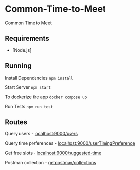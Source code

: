 # Common-Time-to-Meet

Common Time to Meet

## Requirements

- [Node.js]

## Running

Install Dependencies
`npm install`

Start Server
`npm start`

To dockerize the app
`docker compose up`

Run Tests
`npm run test`

## Routes

Query users - [localhost:9000/users](http://localhost:9000/users)

Query time preferences - [localhost:9000/userTimingPreference](http://localhost:9000/userTimingPreference)

Get free slots - [localhost:9000/suggested-time](http://localhost:9000/suggested-time)

Postman collection - [getpostman/collections](https://www.getpostman.com/collections/57c9d079ed34f456532c)
